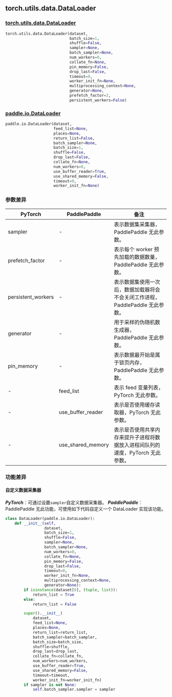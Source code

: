 ## torch.utils.data.DataLoader
### [torch.utils.data.DataLoader](https://pytorch.org/docs/stable/data.html?highlight=dataloader#torch.utils.data.DataLoader)
```python
torch.utils.data.DataLoader(dataset,
                            batch_size=1,
                            shuffle=False,
                            sampler=None,
                            batch_sampler=None,
                            num_workers=0,
                            collate_fn=None,
                            pin_memory=False,
                            drop_last=False,
                            timeout=0,
                            worker_init_fn=None,
                            multiprocessing_context=None,
                            generator=None,
                            prefetch_factor=2,
                            persistent_workers=False)
```

### [paddle.io.DataLoader](https://www.paddlepaddle.org.cn/documentation/docs/zh/api/paddle/io/DataLoader_cn.html#dataloader)
```python
paddle.io.DataLoader(dataset,
                     feed_list=None,
                     places=None,
                     return_list=False,
                     batch_sampler=None,
                     batch_size=1,
                     shuffle=False,
                     drop_last=False,
                     collate_fn=None,
                     num_workers=0,
                     use_buffer_reader=True,
                     use_shared_memory=False,
                     timeout=0,
                     worker_init_fn=None)
```

### 参数差异
| PyTorch       | PaddlePaddle | 备注                                                   |
| ------------- | ------------ | ------------------------------------------------------ |
| sampler  | -        | 表示数据集采集器，PaddlePaddle 无此参数。  |
| prefetch_factor  | -        | 表示每个 worker 预先加载的数据数量，PaddlePaddle 无此参数。  |
| persistent_workers  | -        | 表示数据集使用一次后，数据加载器将会不会关闭工作进程，PaddlePaddle 无此参数。  |
| generator        | -            | 用于采样的伪随机数生成器，PaddlePaddle 无此参数。                   |
| pin_memory        | -            | 表示数据最开始是属于锁页内存，PaddlePaddle 无此参数。                   |
| -        | feed_list      | 表示 feed 变量列表，PyTorch 无此参数。                   |
| -        | use_buffer_reader      | 表示是否使用缓存读取器，PyTorch 无此参数。                   |
| -        | use_shared_memory      | 表示是否使用共享内存来提升子进程将数据放入进程间队列的速度，PyTorch 无此参数。                   |

### 功能差异
#### 自定义数据采集器
***PyTorch***：可通过设置`sampler`自定义数据采集器。
***PaddlePaddle***：PaddlePaddle 无此功能，可使用如下代码自定义一个 DataLoader 实现该功能。
```python
class DataLoader(paddle.io.DataLoader):
    def __init__(self,
                 dataset,
                 batch_size=1,
                 shuffle=False,
                 sampler=None,
                 batch_sampler=None,
                 num_workers=0,
                 collate_fn=None,
                 pin_memory=False,
                 drop_last=False,
                 timeout=0,
                 worker_init_fn=None,
                 multiprocessing_context=None,
                 generator=None):
        if isinstance(dataset[0], (tuple, list)):
            return_list = True
        else:
            return_list = False

        super().__init__(
            dataset,
            feed_list=None,
            places=None,
            return_list=return_list,
            batch_sampler=batch_sampler,
            batch_size=batch_size,
            shuffle=shuffle,
            drop_last=drop_last,
            collate_fn=collate_fn,
            num_workers=num_workers,
            use_buffer_reader=True,
            use_shared_memory=False,
            timeout=timeout,
            worker_init_fn=worker_init_fn)
        if sampler is not None:
            self.batch_sampler.sampler = sampler
```
